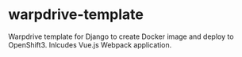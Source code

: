 # warpdrive-template
Warpdrive template for Django to create Docker image and deploy to OpenShift3. Inlcudes Vue.js Webpack application.
